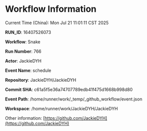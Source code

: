 # Workflow Information

Current Time (China): Mon Jul 21 11:01:11 CST 2025  

**RUN_ID**: 16407526073  

**Workflow**: Snake  

**Run Number**: 766  

**Actor**: JackieDYH  

**Event Name**: schedule  

**Repository**: JackieDYH/JackieDYH  

**Commit SHA**: c61a5f5e36a74707789edb41f475d1668b998d80  

**Event Path**: /home/runner/work/_temp/_github_workflow/event.json  

**Workspace**: /home/runner/work/JackieDYH/JackieDYH  

Other information: [https://github.com/JackieDYH](https://github.com/JackieDYH)
